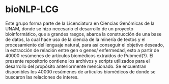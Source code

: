 # bioNLP-LCG
Este grupo forma parte de la Licenciatura en Ciencias Genómicas de la UNAM, donde se hizo necesario el desarrollo de un proyecto bioinformático, que a grandes rasgos, abarca la construcción de una base de datos, la cual hace uso de la ciencia de la minería de textos y el procesamiento del lenguaje natural, para así conseguir el objetivo deseado, la extracción de relación entre gen o genes/ enfermedad, esto a partir de 40000 resúmenes de artículos biomédicos extraídos de Pubmed(?). 
El presente repositorio contiene los archivos y scripts utilizados para el desarrollo del propósito anteriormente mencionado.
Se encuentran disponibles los 40000 resúmenes de artículos biomédicos de donde se buscaron las relaciones de interes.
